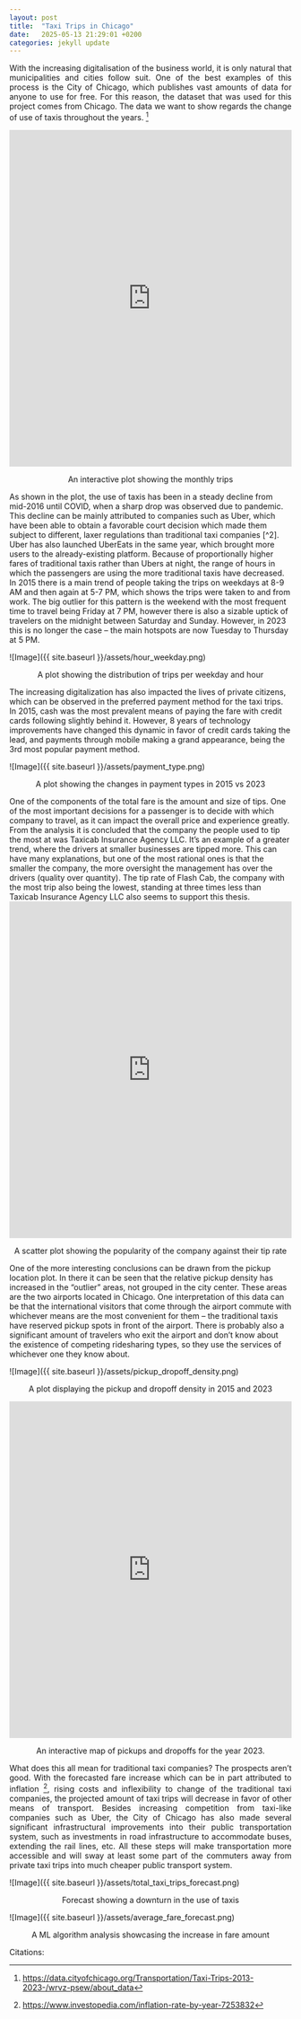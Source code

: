 ```yaml
---
layout: post
title:  "Taxi Trips in Chicago"
date:   2025-05-13 21:29:01 +0200
categories: jekyll update
---
```



<style>
p {
  text-align: justify;
}
p[align="center"] {
  text-align: center !important;
}
</style>

With the increasing digitalisation of the business world, it is only natural that municipalities and cities follow suit. One of the best examples of this process is the City of Chicago, which publishes vast amounts of data for anyone to use for free. For this reason, the dataset that was used for this project comes from Chicago. The data we want to show regards the change of use of taxis throughout the years. [^1]

<iframe src="https://ham222.github.io/socialdata/assets/interactive_monthly_trips.html" width="100%" height="600px" style="border:none;"></iframe>
<p align=center>An interactive plot showing the monthly trips </p>
As shown in the plot, the use of taxis has been in a steady decline from mid-2016 until COVID, when a sharp drop was observed due to pandemic. This decline can be mainly attributed to companies such as Uber, which have been able to obtain a favorable court decision which made them subject to different, laxer regulations than traditional taxi companies [^2]. Uber has also launched UberEats in the same year, which brought more users to the already-existing platform.
Because of proportionally higher fares of traditional taxis rather than Ubers at night, the range of hours in which the passengers are using the more traditional taxis have decreased. In 2015 there is a main trend of people taking the trips on weekdays  at 8-9 AM and then again at 5-7 PM, which shows the trips were taken to and from work. The big outlier for this pattern is the weekend with the most frequent time to travel being  Friday at 7 PM, however there is also a sizable uptick of travelers on the midnight between Saturday and Sunday. However, in 2023 this is no longer the case – the main hotspots are now Tuesday to Thursday at 5 PM.

![Image]({{ site.baseurl }}/assets/hour_weekday.png)
<p align=center>A plot showing the distribution of trips per weekday and hour </p>
The increasing digitalization has also impacted the lives of private citizens, which can be observed in the preferred payment method for the taxi trips. In 2015, cash was the most prevalent means of paying the fare with credit cards following slightly behind it. However, 8 years of technology improvements have changed this dynamic in favor of credit cards taking the lead, and payments through mobile making a grand appearance, being the 3rd most popular payment method.

![Image]({{ site.baseurl }}/assets/payment_type.png)
<p align=center>A plot showing the changes in payment types in 2015 vs 2023 </p>
One of the components of the total fare is the amount and size of tips. One of the most important decisions for a passenger is to decide with which company to travel, as it can impact the overall price and experience greatly. From the analysis it is concluded that the company the people used to tip the most at was Taxicab Insurance Agency LLC. It’s an example of a greater trend, where the drivers at smaller businesses are tipped more. This can have many explanations, but one of the most rational ones is that the smaller the company, the more oversight the management has over the drivers (quality over quantity). The tip rate of Flash Cab, the company with the most trip also being the lowest, standing at three times less than Taxicab Insurance Agency LLC also seems to support this thesis.

<iframe src="https://ham222.github.io/socialdata/assets/company_tip_rate_scatter.html" width="100%" height="600px" style="border:none;"></iframe>
<p align=center>A scatter plot showing the popularity of the company against their tip rate </p>
One of the more interesting conclusions can be drawn from the pickup location plot. In there it can be seen that the relative pickup density has increased in the “outlier” areas, not grouped in the city center. These areas are the two airports located in Chicago. One interpretation of this data can be that the international visitors that come through the airport commute with whichever means are the most convenient for them – the traditional taxis have reserved pickup spots in front of the airport. There is probably also a significant amount of travelers who exit the airport and don’t know about the existence of competing ridesharing types, so they use the services of whichever one they know about.

![Image]({{ site.baseurl }}/assets/pickup_dropoff_density.png)
<p align=center>A plot displaying the pickup and dropoff density in 2015 and 2023 </p>

<iframe src="https://ham222.github.io/socialdata/assets/pickup_dropoff_map_2023.html" width="100%" height="600px" style="border:none;"></iframe>
<p align=center>An interactive map of pickups and dropoffs for the year 2023. </p>

What does this all mean for traditional taxi companies? The prospects aren’t good. With the forecasted fare increase which can be in part attributed to inflation [^3], rising costs and inflexibility to change of the traditional taxi companies, the projected amount of taxi trips will decrease in favor of other means of transport. Besides increasing competition from taxi-like companies such as Uber, the City of Chicago has also made several significant infrastructural improvements into their public transportation system, such as investments in road infrastructure to accommodate buses, extending the rail lines, etc. All these steps will make transportation more accessible and will sway at least some part of the commuters away from private taxi trips into much cheaper public transport system.

![Image]({{ site.baseurl }}/assets/total_taxi_trips_forecast.png)
<p align=center>Forecast showing a downturn in the use of taxis </p>

![Image]({{ site.baseurl }}/assets/average_fare_forecast.png)
<p align=center>A ML algorithm analysis showcasing the increase in fare amount</p>

Citations:
[^1]: https://data.cityofchicago.org/Transportation/Taxi-Trips-2013-2023-/wrvz-psew/about_data
[^2]: https://chicago.suntimes.com/2016/10/7/18335440/taxis-reversed-appeals-court-rules-in-favor-of-uber?utm_source=chatgpt.com
[^3]: https://www.investopedia.com/inflation-rate-by-year-7253832